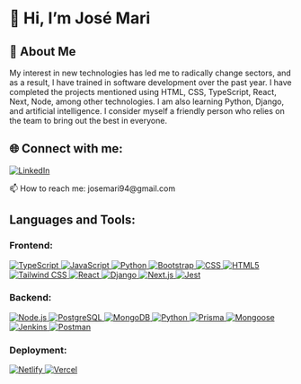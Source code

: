 <h1>👋 Hi, I’m José Mari</h1>
                         
<h2>🚀 About Me</h2>
<p>My interest in new technologies has led me to radically change sectors, and as a result, I have trained in software development over the past year.
I have completed the projects mentioned using HTML, CSS, TypeScript, React, Next, Node, among other technologies. I am also learning Python, Django, and artificial intelligence.
I consider myself a friendly person who relies on the team to bring out the best in everyone.</p>

<h2>🌐 Connect with me:</h2>
<p>
    <a href="https://www.linkedin.com/in/josemariagillopez" target="_blank">
        <img src="https://img.shields.io/badge/LinkedIn-0077B5?style=for-the-badge&logo=linkedin&logoColor=white" alt="LinkedIn">
    </a>
</p>
📫 How to reach me: josemari94@gmail.com

<h2>Languages and Tools:</h2>

<h3>Frontend:</h3>
<p>
    <a href="https://www.typescriptlang.org/" target="_blank">
        <img src="https://img.shields.io/badge/TypeScript-007ACC?style=for-the-badge&logo=typescript&logoColor=white" alt="TypeScript">
    </a>
    <a href="https://developer.mozilla.org/en-US/docs/Web/JavaScript" target="_blank">
        <img src="https://img.shields.io/badge/JavaScript-F7DF1E?style=for-the-badge&logo=javascript&logoColor=black" alt="JavaScript">
    </a>
    <a href="https://www.python.org/" target="_blank">
        <img src="https://img.shields.io/badge/Python-3776AB?style=for-the-badge&logo=python&logoColor=white" alt="Python">
    </a>
    <a href="https://getbootstrap.com/" target="_blank">
        <img src="https://img.shields.io/badge/Bootstrap-7952B3?style=for-the-badge&logo=bootstrap&logoColor=white" alt="Bootstrap">
    </a>
    <a href="https://developer.mozilla.org/en-US/docs/Web/CSS" target="_blank">
        <img src="https://img.shields.io/badge/CSS-1572B6?style=for-the-badge&logo=css3&logoColor=white" alt="CSS">
    </a>
    <a href="https://developer.mozilla.org/en-US/docs/Web/HTML" target="_blank">
        <img src="https://img.shields.io/badge/HTML5-E34F26?style=for-the-badge&logo=html5&logoColor=white" alt="HTML5">
    </a>
    <a href="https://tailwindcss.com/" target="_blank">
        <img src="https://img.shields.io/badge/Tailwind_CSS-38B2AC?style=for-the-badge&logo=tailwind-css&logoColor=white" alt="Tailwind CSS">
    </a>
    <a href="https://reactjs.org/" target="_blank">
        <img src="https://img.shields.io/badge/React-61DAFB?style=for-the-badge&logo=react&logoColor=black" alt="React">
    </a>
    <a href="https://www.djangoproject.com/" target="_blank">
        <img src="https://img.shields.io/badge/Django-092E20?style=for-the-badge&logo=django&logoColor=white" alt="Django">
    </a>
    <a href="https://nextjs.org/" target="_blank">
        <img src="https://img.shields.io/badge/Next.js-000000?style=for-the-badge&logo=nextdotjs&logoColor=white" alt="Next.js">
    </a>
    <a href="https://jestjs.io/" target="_blank">
        <img src="https://img.shields.io/badge/Jest-C21325?style=for-the-badge&logo=jest&logoColor=white" alt="Jest">
    </a>
</p>



<h3>Backend:</h3>
<p>
    <a href="https://nodejs.org/" target="_blank">
        <img src="https://img.shields.io/badge/Node.js-339933?style=for-the-badge&logo=nodedotjs&logoColor=white" alt="Node.js">
    </a>
    <a href="https://www.postgresql.org/" target="_blank">
        <img src="https://img.shields.io/badge/PostgreSQL-336791?style=for-the-badge&logo=postgresql&logoColor=white" alt="PostgreSQL">
    </a>
    <a href="https://www.mongodb.com/" target="_blank">
        <img src="https://img.shields.io/badge/MongoDB-47A248?style=for-the-badge&logo=mongodb&logoColor=white" alt="MongoDB">
    </a>
    <a href="https://www.python.org/" target="_blank">
        <img src="https://img.shields.io/badge/Python-3776AB?style=for-the-badge&logo=python&logoColor=white" alt="Python">
    </a>
    <a href="https://www.prisma.io/" target="_blank">
        <img src="https://img.shields.io/badge/Prisma-2D3748?style=for-the-badge&logo=prisma&logoColor=white" alt="Prisma">
    </a>
    <a href="https://mongoosejs.com/" target="_blank">
        <img src="https://img.shields.io/badge/Mongoose-880000?style=for-the-badge&logo=mongoose&logoColor=white" alt="Mongoose">
    </a>
    <a href="https://www.jenkins.io/" target="_blank">
        <img src="https://img.shields.io/badge/Jenkins-D24939?style=for-the-badge&logo=jenkins&logoColor=white" alt="Jenkins">
    </a>
    <a href="https://www.postman.com/" target="_blank">
        <img src="https://img.shields.io/badge/Postman-FF6C37?style=for-the-badge&logo=postman&logoColor=white" alt="Postman">
    </a>
</p>

<h3>Deployment:</h3>
<p>
    <a href="https://www.netlify.com/" target="_blank">
        <img src="https://img.shields.io/badge/Netlify-00C7B7?style=for-the-badge&logo=netlify&logoColor=white" alt="Netlify">
    </a>
    <a href="https://vercel.com/" target="_blank">
        <img src="https://img.shields.io/badge/Vercel-000000?style=for-the-badge&logo=vercel&logoColor=white" alt="Vercel">
    </a>
</p>

<!---
JoseMari242/JoseMari242 is a ✨ special ✨ repository because its `README.md` (this file) appears on your GitHub profile.
You can click the Preview link to take a look at your changes.
--->
